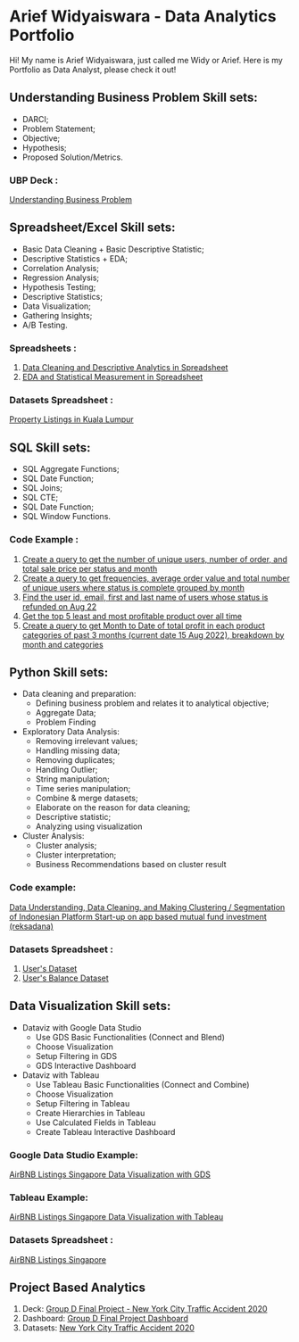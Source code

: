 # Arief Widyaiswara - Data Analytics Portfolio
Hi! My name is Arief Widyaiswara, just called me Widy or Arief. Here is my Portfolio as Data Analyst, please check it out!


## Understanding Business Problem Skill sets:
* DARCI;
* Problem Statement;
* Objective;
* Hypothesis;
* Proposed Solution/Metrics.

### UBP Deck :
[Understanding Business Problem](https://tinyurl.com/UBP-AW)

## Spreadsheet/Excel Skill sets:
* Basic Data Cleaning + Basic Descriptive Statistic;
* Descriptive Statistics + EDA;
* Correlation Analysis;
* Regression Analysis;
* Hypothesis Testing;
* Descriptive Statistics;
* Data Visualization;
* Gathering Insights;
* A/B Testing.

### Spreadsheets :
1. [Data Cleaning and Descriptive Analytics in Spreadsheet](https://tinyurl.com/DA-Excel-M1)
2. [EDA and Statistical Measurement in Spreadsheet](https://tinyurl.com/DA-Excel-M2)

### Datasets Spreadsheet :
[Property Listings in Kuala Lumpur](https://tinyurl.com/Datasets-Excel-M1M2)

## SQL Skill sets:
* SQL Aggregate Functions;
* SQL Date Function;
* SQL Joins;
* SQL CTE;
* SQL Date Function;
* SQL Window Functions.

### Code Example :
1. [Create a query to get the number of unique users, number of order, and total sale price per status and month](https://tinyurl.com/SQL-AW-1)
2. [Create a query to get frequencies, average order value and total number of unique users where status is complete grouped by month](https://tinyurl.com/SQL-AW-2)
3. [Find the user id, email, first and last name of users whose status is refunded on Aug 22](https://tinyurl.com/SQL-AW-3)
4. [Get the top 5 least and most profitable product over all time](https://tinyurl.com/SQL-AW-4)
5. [Create a query to get Month to Date of total profit in each product categories of past 3 months (current date 15 Aug 2022), breakdown by month and categories](https://tinyurl.com/SQL-AW-5)


## Python Skill sets:
* Data cleaning and preparation: 
  * Defining business problem and relates it to analytical objective;
  * Aggregate Data;
  * Problem Finding
* Exploratory Data Analysis:
  * Removing irrelevant values;
  * Handling missing data;
  * Removing duplicates;
  * Handling Outlier;
  * String manipulation;
  * Time series manipulation;
  * Combine & merge datasets;
  * Elaborate on the reason for data cleaning;
  * Descriptive statistic;
  * Analyzing using visualization
* Cluster Analysis:
  * Cluster analysis;
  * Cluster interpretation;
  * Business Recommendations based on cluster result

### Code example:
[Data Understanding, Data Cleaning, and Making Clustering / Segmentation of Indonesian Platform Start-up on app based mutual fund investment (reksadana)](https://tinyurl.com/Python-AW)

### Datasets Spreadsheet :
1. [User's Dataset](https://tinyurl.com/Dataset-Python-AW-1)
2. [User's Balance Dataset](https://tinyurl.com/Dataset-Python-AW-2)

## Data Visualization Skill sets:
* Dataviz with Google Data Studio 
  * Use GDS Basic Functionalities (Connect and Blend)
  * Choose Visualization
  * Setup Filtering in GDS
  * GDS Interactive Dashboard
* Dataviz with Tableau
  * Use Tableau Basic Functionalities (Connect and Combine)
  * Choose Visualization
  * Setup Filtering in Tableau
  * Create Hierarchies in Tableau
  * Use Calculated Fields in Tableau
  * Create Tableau Interactive Dashboard

### Google Data Studio Example:
[AirBNB Listings Singapore Data Visualization with GDS](https://tinyurl.com/DATAVIZ-GDS-AW)

### Tableau Example:
[AirBNB Listings Singapore Data Visualization with Tableau](https://tinyurl.com/DATAVIZ-TABLEAU-AW)

### Datasets Spreadsheet :
[AirBNB Listings Singapore](https://tinyurl.com/Dataset-Dataviz-AW)

## Project Based Analytics
1. Deck: [Group D Final Project - New York City Traffic Accident 2020](https://tinyurl.com/GFP-Group-D)
2. Dashboard: [Group D Final Project Dashboard](https://tinyurl.com/GFP-D-Dashboard)
3. Datasets: [New York City Traffic Accident 2020](https://maven-datasets.s3.amazonaws.com/NYC+Traffic+Accidents/NYC+Accidents+2020.csv.zip)
